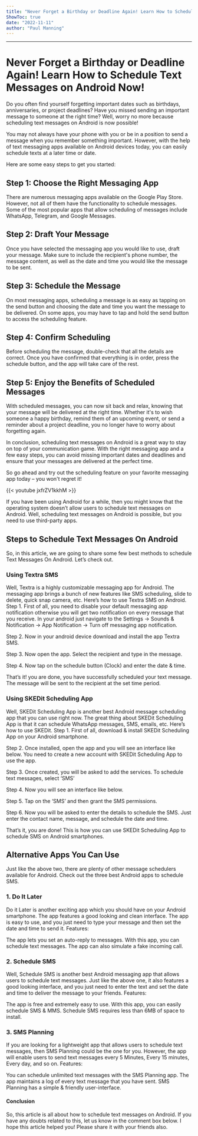 ```yaml
---
title: "Never Forget a Birthday or Deadline Again! Learn How to Schedule Text Messages on Android Now!"
ShowToc: true 
date: "2022-11-11"
author: "Paul Manning"
---
```

*****
# Never Forget a Birthday or Deadline Again! Learn How to Schedule Text Messages on Android Now!

Do you often find yourself forgetting important dates such as birthdays, anniversaries, or project deadlines? Have you missed sending an important message to someone at the right time? Well, worry no more because scheduling text messages on Android is now possible!

You may not always have your phone with you or be in a position to send a message when you remember something important. However, with the help of text messaging apps available on Android devices today, you can easily schedule texts at a later time or date.

Here are some easy steps to get you started:

## Step 1: Choose the Right Messaging App

There are numerous messaging apps available on the Google Play Store. However, not all of them have the functionality to schedule messages. Some of the most popular apps that allow scheduling of messages include WhatsApp, Telegram, and Google Messages.

## Step 2: Draft Your Message

Once you have selected the messaging app you would like to use, draft your message. Make sure to include the recipient's phone number, the message content, as well as the date and time you would like the message to be sent.

## Step 3: Schedule the Message

On most messaging apps, scheduling a message is as easy as tapping on the send button and choosing the date and time you want the message to be delivered. On some apps, you may have to tap and hold the send button to access the scheduling feature.

## Step 4: Confirm Scheduling

Before scheduling the message, double-check that all the details are correct. Once you have confirmed that everything is in order, press the schedule button, and the app will take care of the rest.

## Step 5: Enjoy the Benefits of Scheduled Messages

With scheduled messages, you can now sit back and relax, knowing that your message will be delivered at the right time. Whether it's to wish someone a happy birthday, remind them of an upcoming event, or send a reminder about a project deadline, you no longer have to worry about forgetting again.

In conclusion, scheduling text messages on Android is a great way to stay on top of your communication game. With the right messaging app and a few easy steps, you can avoid missing important dates and deadlines and ensure that your messages are delivered at the perfect time.

So go ahead and try out the scheduling feature on your favorite messaging app today – you won't regret it!

{{< youtube jxfrZV1kkhM >}} 



If you have been using Android for a while, then you might know that the operating system doesn’t allow users to schedule text messages on Android. Well, scheduling text messages on Android is possible, but you need to use third-party apps.

 
## Steps to Schedule Text Messages On Android


So, in this article, we are going to share some few best methods to schedule Text Messages On Android. Let’s check out.

 
### Using Textra SMS


Well, Textra is a highly customizable messaging app for Android. The messaging app brings a bunch of new features like SMS scheduling, slide to delete, quick snap camera, etc. Here’s how to use Textra SMS on Android.
Step 1. First of all, you need to disable your default messaging app notification otherwise you will get two notification on every message that you receive. In your android just navigate to the Settings -> Sounds & Notification -> App Notification -> Turn off messaging app notification.

Step 2. Now in your android device download and install the app Textra SMS.

Step 3. Now open the app. Select the recipient and type in the message.

Step 4. Now tap on the schedule button (Clock) and enter the date & time.

That’s it! you are done, you have successfully scheduled your text message. The message will be sent to the recipient at the set time period.


 
### Using SKEDit Scheduling App


Well, SKEDit Scheduling App is another best Android message scheduling app that you can use right now. The great thing about SKEDit Scheduling App is that it can schedule WhatsApp messages, SMS, emails, etc. Here’s how to use SKEDit.
Step 1. First of all, download & install SKEDit Scheduling App on your Android smartphone.

Step 2. Once installed, open the app and you will see an interface like below. You need to create a new account with SKEDit Scheduling App to use the app.

Step 3. Once created, you will be asked to add the services. To schedule text messages, select ‘SMS’

Step 4. Now you will see an interface like below.

Step 5. Tap on the ‘SMS’ and then grant the SMS permissions.

Step 6. Now you will be asked to enter the details to schedule the SMS. Just enter the contact name, message, and schedule the date and time.

That’s it, you are done! This is how you can use SKEDit Scheduling App to schedule SMS on Android smartphones.

 
## Alternative Apps You Can Use


Just like the above two, there are plenty of other message schedulers available for Android. Check out the three best Android apps to schedule SMS.

 
### 1. Do It Later


Do it Later is another exciting app which you should have on your Android smartphone. The app features a good looking and clean interface. The app is easy to use, and you just need to type your message and then set the date and time to send it.
Features:

 

The app lets you set an auto-reply to messages.
With this app, you can schedule text messages.
The app can also simulate a fake incoming call.

 
### 2. Schedule SMS


Well, Schedule SMS is another best Android messaging app that allows users to schedule text messages. Just like the above one, it also features a good looking interface, and you just need to enter the text and set the date and time to deliver the message to your friends.
Features:

 

The app is free and extremely easy to use.
With this app, you can easily schedule SMS & MMS.
Schedule SMS requires less than 6MB of space to install.

 
### 3. SMS Planning


If you are looking for a lightweight app that allows users to schedule text messages, then SMS Planning could be the one for you. However, the app will enable users to send text messages every 5 Minutes, Every 15 minutes, Every day, and so on.
Features:

 

You can schedule unlimited text messages with the SMS Planning app.
The app maintains a log of every text message that you have sent.
SMS Planning has a simple & friendly user-interface.

 
#### Conclusion


So, this article is all about how to schedule text messages on Android. If you have any doubts related to this, let us know in the comment box below. I hope this article helped you! Please share it with your friends also.






